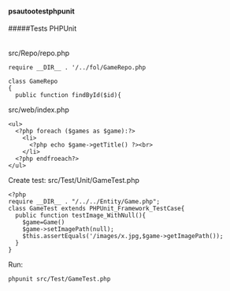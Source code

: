 #### psautootestphpunit
#####Tests PHPUnit
######
src/Repo/repo.php
```
require __DIR__ . '/../fol/GameRepo.php

class GameRepo
{
  public function findById($id){
```

src/web/index.php
```
<ul>
  <?php foreach ($games as $game):?>
    <li>
      <?php echo $game->getTitle() ?><br>
    </li>
  <?php endfroeach?>
</ul>
```

Create test:
src/Test/Unit/GameTest.php
```
<?php
require __DIR__ . "/../../Entity/Game.php";
class GameTest extends PHPUnit_Framework_TestCase{
  public function testImage_WithNull(){
    $game=Game()
    $game->setImagePath(null);
    $this.assertEquals('/images/x.jpg,$game->getImagePath());
  }
}
```
Run:
```
phpunit src/Test/GameTest.php
```
